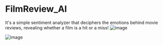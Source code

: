 # FilmReview_AI
It's a simple sentiment analyzer that deciphers the emotions behind movie reviews, revealing whether a film is a hit or a miss!
![image](https://github.com/user-attachments/assets/74b3f9fc-9b0b-4876-9351-532ab3af9d69)

![image](https://github.com/user-attachments/assets/2fd3776a-d02f-44a7-8837-e29e07a51dcd)
